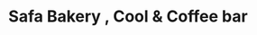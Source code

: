 ---
title: "Safa Bakery , Cool & Coffee bar"
url: /kuttippala/safa-bakery-cool-und-coffee-bar/
shop: Bäckerei
---